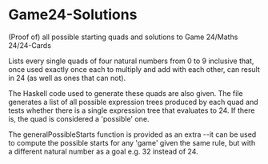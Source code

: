 # Game24-Solutions
(Proof of) all possible starting quads and solutions to Game 24/Maths 24/24-Cards


Lists every single quads of four natural numbers from 0 to 9 inclusive that, once used exactly once each to multiply and
add with each other, can result in 24 (as well as ones that can not). 


The Haskell code used to generate these quads are also given. The file generates a list of all possible expression trees produced by each
quad and tests whether there is a single expression tree that evaluates to 24. If there is, the quad is considered a 'possible' one.


The generalPossibleStarts function is provided as an extra --it can be used to compute the possible starts for any 'game' given the
same rule, but with a different natural number as a goal e.g. 32 instead of 24.

